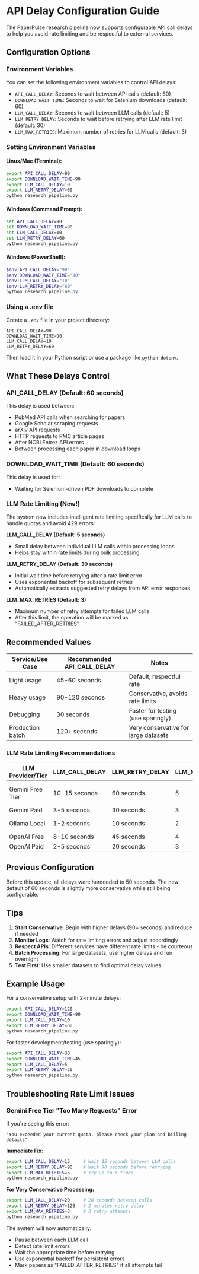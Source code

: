 # API Delay Configuration Guide

The PaperPulse research pipeline now supports configurable API call delays to help you avoid rate limiting and be respectful to external services.

## Configuration Options

### Environment Variables

You can set the following environment variables to control API delays:

- `API_CALL_DELAY`: Seconds to wait between API calls (default: 60)
- `DOWNLOAD_WAIT_TIME`: Seconds to wait for Selenium downloads (default: 60)
- `LLM_CALL_DELAY`: Seconds to wait between LLM calls (default: 5)
- `LLM_RETRY_DELAY`: Seconds to wait before retrying after LLM rate limit (default: 30)
- `LLM_MAX_RETRIES`: Maximum number of retries for LLM calls (default: 3)

### Setting Environment Variables

#### Linux/Mac (Terminal):
```bash
export API_CALL_DELAY=90
export DOWNLOAD_WAIT_TIME=90
export LLM_CALL_DELAY=10
export LLM_RETRY_DELAY=60
python research_pipeline.py
```

#### Windows (Command Prompt):
```cmd
set API_CALL_DELAY=90
set DOWNLOAD_WAIT_TIME=90
set LLM_CALL_DELAY=10
set LLM_RETRY_DELAY=60
python research_pipeline.py
```

#### Windows (PowerShell):
```powershell
$env:API_CALL_DELAY="90"
$env:DOWNLOAD_WAIT_TIME="90"
$env:LLM_CALL_DELAY="10"
$env:LLM_RETRY_DELAY="60"
python research_pipeline.py
```

### Using a .env file

Create a `.env` file in your project directory:
```
API_CALL_DELAY=90
DOWNLOAD_WAIT_TIME=90
LLM_CALL_DELAY=10
LLM_RETRY_DELAY=60
```

Then load it in your Python script or use a package like `python-dotenv`.

## What These Delays Control

### API_CALL_DELAY (Default: 60 seconds)
This delay is used between:
- PubMed API calls when searching for papers
- Google Scholar scraping requests  
- arXiv API requests
- HTTP requests to PMC article pages
- After NCBI Entrez API errors
- Between processing each paper in download loops

### DOWNLOAD_WAIT_TIME (Default: 60 seconds)  
This delay is used for:
- Waiting for Selenium-driven PDF downloads to complete

### LLM Rate Limiting (New!)
The system now includes intelligent rate limiting specifically for LLM calls to handle quotas and avoid 429 errors:

**LLM_CALL_DELAY (Default: 5 seconds)**
- Small delay between individual LLM calls within processing loops
- Helps stay within rate limits during bulk processing

**LLM_RETRY_DELAY (Default: 30 seconds)**  
- Initial wait time before retrying after a rate limit error
- Uses exponential backoff for subsequent retries
- Automatically extracts suggested retry delays from API error responses

**LLM_MAX_RETRIES (Default: 3)**
- Maximum number of retry attempts for failed LLM calls
- After this limit, the operation will be marked as "FAILED_AFTER_RETRIES"

## Recommended Values

| Service/Use Case | Recommended API_CALL_DELAY | Notes |
|-----------------|---------------------------|-------|
| Light usage | 45-60 seconds | Default, respectful rate |
| Heavy usage | 90-120 seconds | Conservative, avoids rate limits |
| Debugging | 30 seconds | Faster for testing (use sparingly) |
| Production batch | 120+ seconds | Very conservative for large datasets |

### LLM Rate Limiting Recommendations

| LLM Provider/Tier | LLM_CALL_DELAY | LLM_RETRY_DELAY | LLM_MAX_RETRIES | Notes |
|------------------|----------------|-----------------|-----------------|-------|
| Gemini Free Tier | 10-15 seconds | 60 seconds | 5 | 15 requests/minute limit |
| Gemini Paid | 3-5 seconds | 30 seconds | 3 | Higher quota |
| Ollama Local | 1-2 seconds | 10 seconds | 2 | Local processing |
| OpenAI Free | 8-10 seconds | 45 seconds | 4 | Moderate limits |
| OpenAI Paid | 2-5 seconds | 20 seconds | 3 | Higher quota |

## Previous Configuration

Before this update, all delays were hardcoded to 50 seconds. The new default of 60 seconds is slightly more conservative while still being configurable.

## Tips

1. **Start Conservative**: Begin with higher delays (90+ seconds) and reduce if needed
2. **Monitor Logs**: Watch for rate limiting errors and adjust accordingly
3. **Respect APIs**: Different services have different rate limits - be courteous
4. **Batch Processing**: For large datasets, use higher delays and run overnight
5. **Test First**: Use smaller datasets to find optimal delay values

## Example Usage

For a conservative setup with 2-minute delays:
```bash
export API_CALL_DELAY=120
export DOWNLOAD_WAIT_TIME=90
export LLM_CALL_DELAY=10
export LLM_RETRY_DELAY=60
python research_pipeline.py
```

For faster development/testing (use sparingly):
```bash
export API_CALL_DELAY=30
export DOWNLOAD_WAIT_TIME=45  
export LLM_CALL_DELAY=5
export LLM_RETRY_DELAY=30
python research_pipeline.py
```

## Troubleshooting Rate Limit Issues

### Gemini Free Tier "Too Many Requests" Error

If you're seeing this error:
```
"You exceeded your current quota, please check your plan and billing details"
```

**Immediate Fix:**
```bash
export LLM_CALL_DELAY=15     # Wait 15 seconds between LLM calls
export LLM_RETRY_DELAY=90    # Wait 90 seconds before retrying
export LLM_MAX_RETRIES=5     # Try up to 5 times
python research_pipeline.py
```

**For Very Conservative Processing:**
```bash
export LLM_CALL_DELAY=20     # 20 seconds between calls
export LLM_RETRY_DELAY=120   # 2 minutes retry delay
export LLM_MAX_RETRIES=3     # 3 retry attempts
python research_pipeline.py
```

The system will now automatically:
- Pause between each LLM call
- Detect rate limit errors
- Wait the appropriate time before retrying
- Use exponential backoff for persistent errors
- Mark papers as "FAILED_AFTER_RETRIES" if all attempts fail 